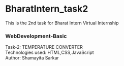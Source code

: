 # BharatIntern_task2
This is the 2nd task for Bharat Intern Virtual Internship
<h3>WebDevelopment-Basic</h3>
Task-2: TEMPERATURE CONVERTER
<br>
Technologies used: HTML,CSS,JavaScript
<br>
Author: Shamayita Sarkar
